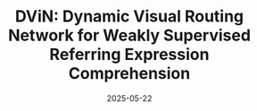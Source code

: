 ---
title: "DViN: Dynamic Visual Routing Network for Weakly Supervised Referring Expression Comprehension"
collection: publications
category: manuscripts
permalink: /publication/DViN
date: 2025-05-22
venue: 'CVPR 2025'
paperurl: 'https://openaccess.thecvf.com/content/CVPR2025/html/Chen_DViN_Dynamic_Visual_Routing_Network_for_Weakly_Supervised_Referring_Expression_CVPR_2025_paper.html'
---